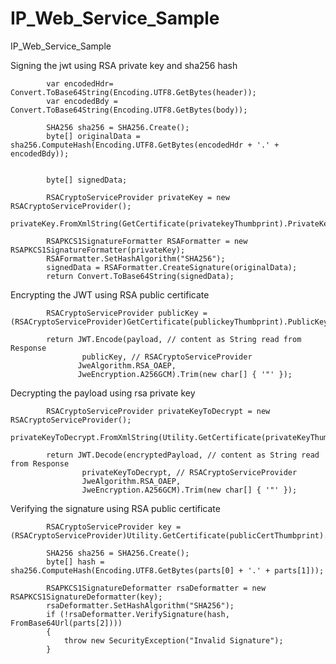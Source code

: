 # IP_Web_Service_Sample
IP_Web_Service_Sample



Signing the jwt using RSA private key and sha256 hash

            var encodedHdr= Convert.ToBase64String(Encoding.UTF8.GetBytes(header));
            var encodedBdy = Convert.ToBase64String(Encoding.UTF8.GetBytes(body));

            SHA256 sha256 = SHA256.Create();
            byte[] originalData = sha256.ComputeHash(Encoding.UTF8.GetBytes(encodedHdr + '.' + encodedBdy));

            
            byte[] signedData;

            RSACryptoServiceProvider privateKey = new RSACryptoServiceProvider();
            privateKey.FromXmlString(GetCertificate(privatekeyThumbprint).PrivateKey.ToXmlString(true));

            RSAPKCS1SignatureFormatter RSAFormatter = new RSAPKCS1SignatureFormatter(privateKey);
            RSAFormatter.SetHashAlgorithm("SHA256");
            signedData = RSAFormatter.CreateSignature(originalData);
            return Convert.ToBase64String(signedData);
            


Encrypting the JWT using RSA public certificate

            RSACryptoServiceProvider publicKey = (RSACryptoServiceProvider)GetCertificate(publickeyThumbprint).PublicKey.Key;

            return JWT.Encode(payload, // content as String read from Response
                    publicKey, // RSACryptoServiceProvider
                   JweAlgorithm.RSA_OAEP,
                   JweEncryption.A256GCM).Trim(new char[] { '"' });


Decrypting the payload using rsa private key

            RSACryptoServiceProvider privateKeyToDecrypt = new RSACryptoServiceProvider();
            privateKeyToDecrypt.FromXmlString(Utility.GetCertificate(privateKeyThumbprint).PrivateKey.ToXmlString(true));

            return JWT.Decode(encryptedPayload, // content as String read from Response
                    privateKeyToDecrypt, // RSACryptoServiceProvider
                    JweAlgorithm.RSA_OAEP,
                    JweEncryption.A256GCM).Trim(new char[] { '"' });
                    

Verifying the signature using RSA public certificate

            RSACryptoServiceProvider key = (RSACryptoServiceProvider)Utility.GetCertificate(publicCertThumbprint).PublicKey.Key;

            SHA256 sha256 = SHA256.Create();
            byte[] hash = sha256.ComputeHash(Encoding.UTF8.GetBytes(parts[0] + '.' + parts[1]));

            RSAPKCS1SignatureDeformatter rsaDeformatter = new RSAPKCS1SignatureDeformatter(key);
            rsaDeformatter.SetHashAlgorithm("SHA256");
            if (!rsaDeformatter.VerifySignature(hash, FromBase64Url(parts[2])))
            {
                throw new SecurityException("Invalid Signature");
            }
